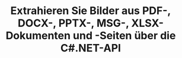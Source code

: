 ---
############################# Static ############################
layout: "auto-gen-gist"
draft: false
path: "de/parser/net/extract/image/xlt/"
otherformats: DOC DOT DOCX DOCM DOTX DOTM TXT ODT OTT RTF PDF XHTML MHTML MD XML EPUB FB2 CHM XLS XLSX XLSM XLSB XLTX XLTM ODS CSV OTS XLA XLAM PPT PPTX  PPS POT PPSX PPTM POTX PPSM ODP OTP PST OST EML EMLX MSG ONE 

############################# Head ############################
head_title: "Extrahieren Sie Bilder aus Excel, Word, PDF und anderen Dokumenten oder Seiten über .NET"
head_description: "Die GroupDocs.Parser .NET-API ermöglicht Softwareprogrammierern, Bilder aus verschiedenen Dokumenten wie MS Excel, Word, PowerPoint, PDF und mehr in ihren .NET-Apps zu extrahieren."

############################# Header ############################
title: "Extrahieren Sie Bilder aus PDF-, DOCX-, PPTX-, MSG-, XLSX-Dokumenten und -Seiten über die C#.NET-API"
description: "GroupDocs.Parser .NET API ermöglicht Programmierern das Extrahieren von Bildern aus PDF-, DOC-, DOCX-, PPT-, PPTX-, EML-, MSG-, XLS-, XLSX-, CSV-, ODT-, RTF- und EPUB-Dokumenten oder Dokumentseiten."

######################### Download Button #######################
button:
    enable: true

############################# About ############################
about:
    enable: true
    title: "Wie extrahiere ich Bilder aus Dokumenten oder Seitenbereichen über .NET?"
    content: |
       Bilder können verwendet werden, um Informationen so zu vermitteln, dass sie mit Worten nicht ausgedrückt werden können. Bilder helfen uns, die Aufmerksamkeit des Benutzers zu erregen und schwierige Konzepte mit Leichtigkeit zu erklären. Manchmal fanden wir beim Lesen von Dokumenten, Zeitschriften oder Präsentationen faszinierende Bilder und wollten sie herunterladen. GroupDocs.Parser für .NET ist eine leistungsstarke API, die Benutzern hilft, nützliche Anwendungen zum Extrahieren von Bildern aus verschiedenen Dokumententypen zu entwickeln und sie in PNG, JPEG, WebP, GIF, BMP und anderen Formaten zu speichern. Die API hat Unterstützung für die Text- und Bildextraktion aus einigen der am häufigsten verwendeten Dateiformate wie PDF, E-Mails, E-Books, Microsoft Office-Formate: Word (DOC, DOCX), PowerPoint (PPT, PPTX), Excel (XLS , XLSX), LibreOffice-Formate und viele mehr. Die API unterstützt auch das Parsing von Dokumenten, das Extrahieren von einfachem und strukturiertem Text, die Textsuche nach Schlüsselwörtern, das Extrahieren von Metadaten oder Bildern, Containern sowie Anhängen und vieles mehr.

############################# content ############################
steps:
    enable: true
    block:
    - title_left: "Bilder aus XLT -Dokumenten über C# extrahieren"
      content_left: |
       Mit GroupDocs.Parser .NET API können Softwareentwickler Bilder aus XLT -Dokumenten extrahieren. Das folgende C# .NET-Codebeispiel zeigt, wie Bilder in einem XLT -Dokument extrahiert werden. 

      title_right: "So extrahieren Sie Bilder über .NET"
      content_right: |
        * Erstellen Sie eine Instanz von [Parser](https://apireference.groupdocs.com/parser/net/groupdocs.parser/parser)
        * check if images extraction is supported 
        * Iterate over images in the document
        * Call [getImages](https://apireference.groupdocs.com/parser/net/groupdocs.parser/parser/methods/getimages) method extract all images from the whole document.
        * Print all images

      gisthash: "6bc9e8fea228c9e1b99425b338bb0f00"
      gistfile: "images_extraction_form_documents.cs"

    - title_left: "Bildextraktion aus der Seite des XLT -Dokuments über C#"
      content_left: |
       GroupDocs.Parser .NET ermöglicht Softwareentwicklern, Bilder aus der Seite von XLT -Dokumenten zu extrahieren. Der folgende C# .NET-Code zeigt, wie die Bildextraktion in einem XLT -Dokument erreicht werden kann. 

      title_right: "Datei-Image über .NET extrahieren"
      content_right: |
        * Erstellen Sie eine Instanz von [Parser](https://apireference.groupdocs.com/parser/net/groupdocs.parser/parser)
        * Überprüfen Sie das Dokument auf Unterstützung für die Bildextraktion
        * Erhalten Sie Dokumentinformationen, indem Sie [GetDocumentInfo](https://apireference.groupdocs.com/parser/net/groupdocs.parser/parser/methods/getdocumentinfo) aufrufen. 
        * Dokument auf vorhandene Seiten prüfen
        * Iterieren Sie über Seiten und drucken Sie eine Seitenzahl
        * Rufen Sie die Methode [getImages(Int32)](https://apireference.groupdocs.com/parser/net/groupdocs.parser.parser/getimages/methods/2) auf, um alle Bilder aus dem gesamten Dokument zu extrahieren.
        * Iterieren Sie über Bilder und drucken Sie die Bilder
     
      gisthash: "2000d476c202a688677f57a2fbd7ceab"
      gistfile: "images_extraction_form_documents_page.cs"
      
    - title_left: "So extrahieren Sie ein Bild aus dem Seitenbereich für XLT -Dokumente"
      content_left: |
       Die GroupDocs.Parser .NET API unterstützt vollständig die Extraktion von Bildern aus XLT -Dokumenten mit ein paar Zeilen .NET-Code. Das folgende .NET-Codebeispiel zeigt, wie Sie Bilder aus einem XLT -Dokumentseitenbereich extrahieren.

      title_right: "Extrahieren Sie Bilder aus einem Dateiseitenbereich über .NET"
      content_right: |
        * Erstellen Sie eine Instanz von [Parser](https://apireference.groupdocs.com/parser/net/groupdocs.parser/parser)
        * Passen Sie die Erstellung von Optionen an, die für die Bildextraktion verwendet werden können
        * Überprüfen Sie das Dokument auf Unterstützung für die Bildextraktion
        * Extrahieren Sie Bilder aus der linken oberen Ecke einer Seite, indem Sie die Methode [getImages(options)](https://apireference.groupdocs.com/parser/net/groupdocs.parser.parser/getimages/methods/3) mithilfe von Customize Options aufrufen .
        * Iterieren Sie über Bilder und drucken Sie die Bilder
     
      gisthash: "ea6c6b8fa613384f1e7f637dabcb7bca"
      gistfile: "extract_images_form_documents_page_area.cs"

    - title_left: "So extrahieren und speichern Sie Bilder über C# .NET in einer Datei"
      content_left: |
       GroupDocs.Parser .NET API ermöglicht es Softwareentwicklern, Bilder aus einem Dokument zu extrahieren und es mit nur wenigen Zeilen .NET-Code in einer Datei zu speichern. Das folgende Beispiel zeigt, wie Sie Bilder aus einem XLT -Dokument extrahieren und den Bildinhalt in der Datei speichern.

      title_right: "Speichern Sie Bilder über .NET in einer Datei"
      content_right: |
        * Erstellen Sie eine Instanz von [Parser](https://apireference.groupdocs.com/parser/net/groupdocs.parser/parser) class
        * Bilder aus Dokument extrahieren
        * Rufen Sie die Methode [getImages](https://apireference.groupdocs.com/parser/net/groupdocs.parser/parser/methods/getimages) auf, um alle Bilder aus dem gesamten Dokument zu extrahieren.
        * Überprüfen Sie das Dokument auf Unterstützung für die Bildextraktion
        * Extrahieren Sie Bilder aus der linken oberen Ecke einer Seite, indem Sie die Methode [getImages(options)](https://apireference.groupdocs.com/parser/net/groupdocs.parser.parser/getimages/methods/3) mithilfe von Customize Options aufrufen .
        * Option Erstellung zum Speichern von Bildern im PNG-Format
        * Iterieren Sie über Bilder und speichern Sie das Bild in der PNG-Datei
     
      gisthash: "bc242d5ff4050564fa275858ffa7d34f"
      gistfile: "images_saving_to_files.cs"

    - title_left: "System Anforderungen"
      content_left: |
        GroupDocs.Parser .NET-APIs werden auf allen wichtigen Plattformen und Betriebssystemen unterstützt. Eine vollständige Anleitung zu den Systemanforderungen finden Sie unter [Systemanforderungen](hhttps://docs.groupdocs.com/parser/net/system-requirements/). Bevor Sie den folgenden Code ausführen, stellen Sie bitte sicher, dass die folgenden Voraussetzungen auf Ihrem installiert sind System:
        * Betriebssysteme: Microsoft Windows, Linux, MacOS
        * Entwicklungsumgebung: Visual Studio, Xamarin, MonoDevelop usw
        * Frameworks: .NET Framework, .NET Standard, .NET Core, Mono
        * Holen Sie sich die neueste Version der GroupDocs.Assembly .NET-APIs von [NuGet](https://www.nuget.org/packages/GroupDocs.parser/)
        
      title_right: "Warum GroupDocs.Parser verwenden"
      content_right: |
        * Unterstützung der Klartextextraktion aus allen unterstützten Dokumenten
        * Dokumente parsen über benutzerdefinierte Vorlagen.
        * Vollständige Unterstützung der strukturierten Textextraktion
        * Textsuche über Schlüsselwörter sowie reguläre Ausdrücke
        * Extrahieren Sie formatierten Text, Metadaten, Bilder, Container und Anhänge.
        * Inhaltsverzeichnis für einige unterstützte Dokumentformate extrahieren.
        * Analysieren Sie Formulardaten aus PDF-Dokumenten.
        * Hyperlinks aus dem Dokument extrahieren

demos:
    enable: true
        

more_formats:
    enable: true


back_to_top:
    enable: true
---